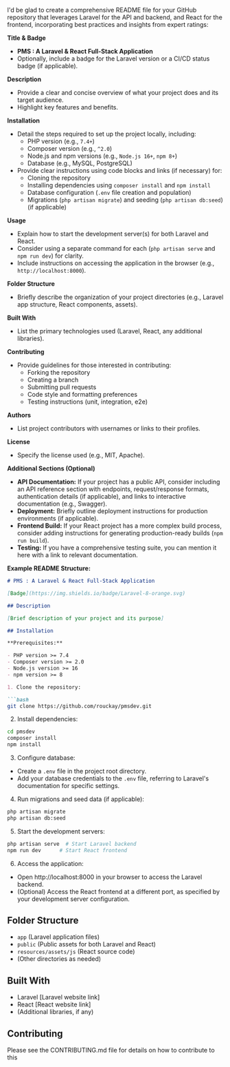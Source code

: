 I'd be glad to create a comprehensive README file for your GitHub repository that leverages Laravel for the API and backend, and React for the frontend, incorporating best practices and insights from expert ratings:

**Title & Badge**

- **PMS : A Laravel & React Full-Stack Application**
- Optionally, include a badge for the Laravel version or a CI/CD status badge (if applicable).

**Description**

- Provide a clear and concise overview of what your project does and its target audience.
- Highlight key features and benefits.

**Installation**

- Detail the steps required to set up the project locally, including:
    - PHP version (e.g., `7.4+`)
    - Composer version (e.g., `^2.0`)
    - Node.js and npm versions (e.g., `Node.js 16+`, `npm 8+`)
    - Database (e.g., MySQL, PostgreSQL)
- Provide clear instructions using code blocks and links (if necessary) for:
    - Cloning the repository
    - Installing dependencies using `composer install` and `npm install`
    - Database configuration (`.env` file creation and population)
    - Migrations (`php artisan migrate`) and seeding (`php artisan db:seed`) (if applicable)

**Usage**

- Explain how to start the development server(s) for both Laravel and React.
- Consider using a separate command for each (`php artisan serve` and `npm run dev`) for clarity.
- Include instructions on accessing the application in the browser (e.g., `http://localhost:8000`).

**Folder Structure**

- Briefly describe the organization of your project directories (e.g., Laravel app structure, React components, assets).

**Built With**

- List the primary technologies used (Laravel, React, any additional libraries).

**Contributing**

- Provide guidelines for those interested in contributing:
    - Forking the repository
    - Creating a branch
    - Submitting pull requests
    - Code style and formatting preferences
    - Testing instructions (unit, integration, e2e)

**Authors**

- List project contributors with usernames or links to their profiles.

**License**

- Specify the license used (e.g., MIT, Apache).

**Additional Sections (Optional)**

- **API Documentation:** If your project has a public API, consider including an API reference section with endpoints, request/response formats, authentication details (if applicable), and links to interactive documentation (e.g., Swagger).
- **Deployment:** Briefly outline deployment instructions for production environments (if applicable).
- **Frontend Build:** If your React project has a more complex build process, consider adding instructions for generating production-ready builds (`npm run build`).
- **Testing:** If you have a comprehensive testing suite, you can mention it here with a link to relevant documentation.

**Example README Structure:**

```markdown
# PMS : A Laravel & React Full-Stack Application

[Badge](https://img.shields.io/badge/Laravel-8-orange.svg)

## Description

[Brief description of your project and its purpose]

## Installation

**Prerequisites:**

- PHP version >= 7.4
- Composer version >= 2.0
- Node.js version >= 16
- npm version >= 8

1. Clone the repository:

```bash
git clone https://github.com/rouckay/pmsdev.git
```

2. Install dependencies:

```bash
cd pmsdev
composer install
npm install
```

3. Configure database:

- Create a `.env` file in the project root directory.
- Add your database credentials to the `.env` file, referring to Laravel's documentation for specific settings.

4. Run migrations and seed data (if applicable):

```bash
php artisan migrate
php artisan db:seed
```

5. Start the development servers:

```bash
php artisan serve  # Start Laravel backend
npm run dev      # Start React frontend
```

6. Access the application:

- Open http://localhost:8000 in your browser to access the Laravel backend.
- (Optional) Access the React frontend at a different port, as specified by your development server configuration.

## Folder Structure

- `app` (Laravel application files)
- `public` (Public assets for both Laravel and React)
- `resources/assets/js` (React source code)
- (Other directories as needed)

## Built With

* Laravel [Laravel website link]
* React [React website link]
* (Additional libraries, if any)

## Contributing

Please see the CONTRIBUTING.md file for details on how to contribute to this
